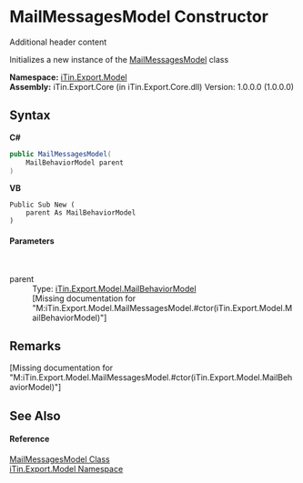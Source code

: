 # MailMessagesModel Constructor 
Additional header content 

Initializes a new instance of the <a href="7dd54d13-30d8-6912-4163-af42bf8ab42b">MailMessagesModel</a> class

**Namespace:**&nbsp;<a href="ef57ffcc-e95e-b212-5a46-9aa6f5a3511f">iTin.Export.Model</a><br />**Assembly:**&nbsp;iTin.Export.Core (in iTin.Export.Core.dll) Version: 1.0.0.0 (1.0.0.0)

## Syntax

**C#**<br />
``` C#
public MailMessagesModel(
	MailBehaviorModel parent
)
```

**VB**<br />
``` VB
Public Sub New ( 
	parent As MailBehaviorModel
)
```


#### Parameters
&nbsp;<dl><dt>parent</dt><dd>Type: <a href="46c2fd97-c21d-54e8-bb0a-d5358f48ad05">iTin.Export.Model.MailBehaviorModel</a><br />\[Missing <param name="parent"/> documentation for "M:iTin.Export.Model.MailMessagesModel.#ctor(iTin.Export.Model.MailBehaviorModel)"\]</dd></dl>

## Remarks
\[Missing <remarks> documentation for "M:iTin.Export.Model.MailMessagesModel.#ctor(iTin.Export.Model.MailBehaviorModel)"\]

## See Also


#### Reference
<a href="7dd54d13-30d8-6912-4163-af42bf8ab42b">MailMessagesModel Class</a><br /><a href="ef57ffcc-e95e-b212-5a46-9aa6f5a3511f">iTin.Export.Model Namespace</a><br />